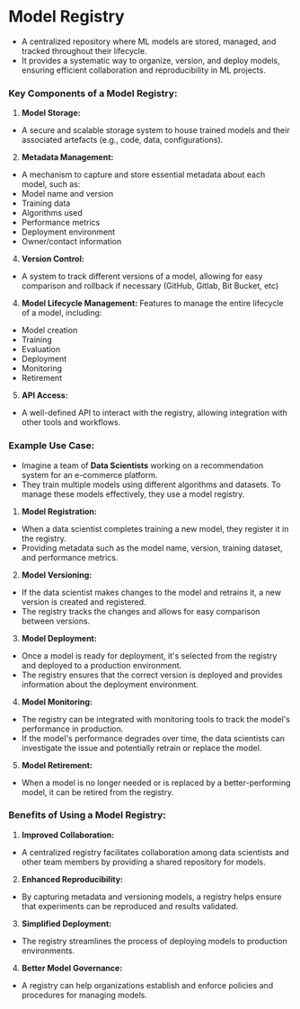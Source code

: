 # Model Registry

- A centralized repository where ML models are stored, managed, and tracked throughout their lifecycle.
- It provides a systematic way to organize, version, and deploy models, ensuring efficient collaboration and reproducibility in ML projects.

### Key Components of a Model Registry:

1. **Model Storage:** 
- A secure and scalable storage system to house trained models and their associated artefacts (e.g., code, data, configurations).

2. **Metadata Management:** 
- A mechanism to capture and store essential metadata about each model, such as:
- Model name and version
- Training data
- Algorithms used
- Performance metrics
- Deployment environment
- Owner/contact information

4. **Version Control:** 
- A system to track different versions of a model, allowing for easy comparison and rollback if necessary (GitHub, Gitlab, Bit Bucket, etc)

4. **Model Lifecycle Management:** 
Features to manage the entire lifecycle of a model, including:
- Model creation
- Training
- Evaluation
- Deployment
- Monitoring
- Retirement

5. **API Access:** 
- A well-defined API to interact with the registry, allowing integration with other tools and workflows.

### Example Use Case:
- Imagine a team of **Data Scientists** working on a recommendation system for an e-commerce platform.
- They train multiple models using different algorithms and datasets. To manage these models effectively, they use a model registry.

1. **Model Registration:** 
- When a data scientist completes training a new model, they register it in the registry.
- Providing metadata such as the model name, version, training dataset, and performance metrics.

2. **Model Versioning:** 
- If the data scientist makes changes to the model and retrains it, a new version is created and registered.
- The registry tracks the changes and allows for easy comparison between versions.

3. **Model Deployment:** 
- Once a model is ready for deployment, it's selected from the registry and deployed to a production environment.
- The registry ensures that the correct version is deployed and provides information about the deployment environment.

4. **Model Monitoring:** 
- The registry can be integrated with monitoring tools to track the model's performance in production.
- If the model's performance degrades over time, the data scientists can investigate the issue and potentially retrain or replace the model.

5. **Model Retirement:** 
- When a model is no longer needed or is replaced by a better-performing model, it can be retired from the registry.

### Benefits of Using a Model Registry:

1. **Improved Collaboration:** 
- A centralized registry facilitates collaboration among data scientists and other team members by providing a shared repository for models.

2. **Enhanced Reproducibility:** 
- By capturing metadata and versioning models, a registry helps ensure that experiments can be reproduced and results validated.

3. **Simplified Deployment:** 
- The registry streamlines the process of deploying models to production environments.

4. **Better Model Governance:** 
- A registry can help organizations establish and enforce policies and procedures for managing models.
